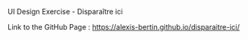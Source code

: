 UI Design Exercise - Disparaître ici

Link to the GitHub Page : https://alexis-bertin.github.io/disparaitre-ici/
